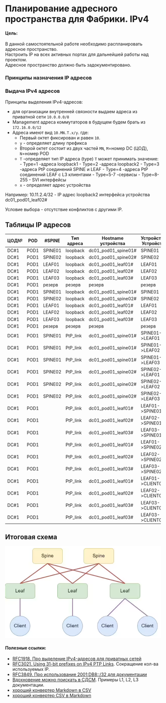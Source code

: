 # Планирование адресного пространства для Фабрики. IPv4

#### Цель:
В данной самостоятельной работе необходимо распланировать адресное пространство.<br>
Настроить IP на всех активных портах для дальнейшей работы над проектом.<br>
Адресное пространство должно быть задокументировано.<br>

### Принципы назначения IP адресов

### Выдача IPv4 адресов 

Принципы выделения IPv4-адресов:
- для организации внутренней связности выдаем адреса из приватной сети `10.0.0.0/8`
- Management адреса коммутаторов в будущем будем брать из `172.16.0.0/12`
- Адреса имеют вид `10.MN.T.x/y`. где:
  - Первый октет фиксирован и равен `10`.
  - `y` - определяет длину префикса
  - Второй октет состоит из двух частей `MN`, `M`=номер DC (ЦОД),  `N`=номер POD
  - `T` -определяет тип IP адреса (type)
        `T` может принимать значение:
        - Type=1        -адреса loopback1
        - Type=2        -адреса loopback2
        - Type=3        -адреса PtP соединений SPINE и LEAF
        - Type=4        -адреса PtP соединений LEAF с L3 клиентами
        - Type=5-7      -cервисы
        - Type=8-255     - SVI интерфейсы
  - `x` - определяет адрес устройства

Например: 10.11.2.4/32  - IP адрес loopback2 интерфейса устройства dc01_pod01_leaf02#

Условие выбора - отсутствие конфликтов с другими IP.

## Таблицы IP адресов

|ЦОД№ |POD|#SPINE |Тип адреса|Hostname устройства|Устройство/Устройства|имя интерфейса|IP адрес     |
|----|----|-------|----------|-------------------|---------------------|--------------|-------------|
|DC#1|POD1|SPINE01|loopback  |dc01_pod01_spine01#|SPINE01              |loopback 1    |10.11.1.1/32 |
|DC#1|POD1|SPINE02|loopback  |dc01_pod01_spine02#|SPINE02              |loopback 1    |10.11.1.2/32 |
|DC#1|POD1|LEAF01 |loopback  |dc01_pod01_leaf01# |LEAF01               |loopback 1    |10.11.1.3/32 |
|DC#1|POD1|LEAF02 |loopback  |dc01_pod01_leaf02# |LEAF02               |loopback 1    |10.11.1.4/32 |
|DC#1|POD1|LEAF03 |loopback  |dc01_pod01_leaf03# |LEAF03               |loopback 1    |10.11.1.5/32 |
|DC#1|POD1|резерв |резерв    |резерв             |резерв               |loopback 1    |10.11.1.0/26 |
|DC#1|POD1|SPINE01|loopback  |dc01_pod01_spine01#|SPINE01              |loopback 2    |10.11.2.1/32 |
|DC#1|POD1|SPINE02|loopback  |dc01_pod01_spine02#|SPINE02              |loopback 2    |10.11.2.2/32 |
|DC#1|POD1|LEAF01 |loopback  |dc01_pod01_leaf01# |LEAF01               |loopback 2    |10.11.2.3/32 |
|DC#1|POD1|LEAF02 |loopback  |dc01_pod01_leaf02# |LEAF02               |loopback 2    |10.11.2.4/32 |
|DC#1|POD1|LEAF03 |loopback  |dc01_pod01_leaf03# |LEAF03               |loopback 2    |10.11.2.5/32 |
|DC#1|POD1|резерв |резерв    |резерв             |резерв               |loopback 2    |10.11.2.0/26 |
|DC#1|POD1|SPINE01|PtP_link  |dc01_pod01_spine01#|SPINE01->LEAF01      |ce0/1         |10.11.3.0/31 |
|DC#1|POD1|SPINE01|PtP_link  |dc01_pod01_spine01#|SPINE01->LEAF02      |ce0/2         |10.11.3.2/31 |
|DC#1|POD1|SPINE01|PtP_link  |dc01_pod01_spine01#|SPINE01->LEAF03      |ce0/3         |10.11.3.4/31 |
|DC#1|POD1|SPINE02|PtP_link  |dc01_pod01_spine02#|SPINE02->LEAF01      |ce0/1         |10.11.3.6/31 |
|DC#1|POD1|SPINE02|PtP_link  |dc01_pod01_spine02#|SPINE02->LEAF02      |ce0/2         |10.11.3.8/31 |
|DC#1|POD1|SPINE02|PtP_link  |dc01_pod01_spine02#|SPINE02->LEAF03      |ce0/3         |10.11.3.10/31|
|DC#1|POD1|       |PtP_link  |dc01_pod01_leaf01# |LEAF01->SPINE01      |ce0/1         |10.11.3.1/31 |
|DC#1|POD1|       |PtP_link  |dc01_pod01_leaf02# |LEAF02->SPINE01      |ce0/1         |10.11.3.3/31 |
|DC#1|POD1|       |PtP_link  |dc01_pod01_leaf03# |LEAF03->SPINE01      |ce0/1         |10.11.3.5/31 |
|DC#1|POD1|       |PtP_link  |dc01_pod01_leaf01# |LEAF01->SPINE02      |ce0/2         |10.11.3.7/31 |
|DC#1|POD1|       |PtP_link  |dc01_pod01_leaf02# |LEAF02->SPINE02      |ce0/2         |10.11.3.9/31 |
|DC#1|POD1|       |PtP_link  |dc01_pod01_leaf03# |LEAF03->SPINE02      |ce0/2         |10.11.3.11/31|
|DC#1|POD1|       |PtP_link  |dc01_pod01_leaf01# |LEAF01->CLIENT01     |te0/1         |10.11.4.1/32 |
|DC#1|POD1|       |PtP_link  |dc01_pod01_leaf02# |LEAF02->CLIENT02     |te0/1         |10.11.4.5/32 |
|DC#1|POD1|       |PtP_link  |dc01_pod01_leaf03# |LEAF03->CLIENT03     |te0/1         |10.11.4.9/32 |
|DC#1|POD1|       |PtP_link  |dc01_pod01_leaf03# |LEAF03->CLIENT04     |te0/2         |10.11.4.13/32|


## Итоговая схема
![Topology.png](Topology.png)

#### Полезные ссылки:
- [RFC1918. Про выделение IPv4-адресов для приватных сетей](https://datatracker.ietf.org/doc/html/rfc1918)
- [RFC3021. Using 31-bit prefixes on IPv4 PTP Links](https://datatracker.ietf.org/doc/html/rfc3021). Сокращение кол-ва используемых IP.
- [RFC3849. Про использование 2001:DB8::/32 для документации](https://datatracker.ietf.org/doc/html/rfc3849)
- [Вдохновение можно поискать в СДСМ](https://linkmeup.ru/blog/1188/). Примеры L1, L2, L3 документации.
- [хороший конвертер Markdown в CSV](https://tableconvert.com/markdown-to-csv) 
- [хороший конвертер CSV в Markdown](https://www.convertcsv.com/csv-to-markdown.htm)






